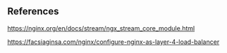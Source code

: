 ## References

https://nginx.org/en/docs/stream/ngx_stream_core_module.html

https://facsiaginsa.com/nginx/configure-nginx-as-layer-4-load-balancer